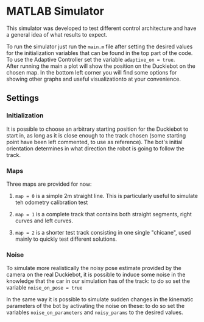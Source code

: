 # MATLAB Simulator

This simulator was developed to test different control architecture and have a general idea of what results to expect.

To run the simulator just run the `main.m` file after setting the desired values for the initialization variables that can be found in the top part of the code.
To use the Adaptive Controller set the variable `adaptive_on = true`.  
After running the main a plot will show the position on the Duckiebot on the chosen map. In the bottom left corner you will find some options for showing other graphs and useful visualizationto at your convenience.

## Settings

### Initialization 

It is possible to choose an arbitrary starting position for the Duckiebot to start in, as long as it is close enough to the track chosen (some starting point have been left commented, to use as reference).
The bot's initial orientation determines in what direction the robot is going to follow the track.

### Maps

Three maps are provided for now:

1. `map = 0` is a simple 2m straight line. This is particularly useful to simulate teh odometry calibration test

2. `map = 1` is a complete track that contains both straight segments, right curves and left curves.

3. `map = 2` is a shorter test track consisting in one single "chicane", used mainly to quickly test different solutions.

### Noise

To simulate more realistically the noisy pose estimate provided by the camera on the real Duckiebot, it is possible to induce some noise in the knowledge that the car in our simulation has of the track: to do so set the variable `noise_on_pose = true`

In the same way it is possible to simulate sudden changes in the kinematic parameters of the bot by activating the noise on these: to do so set the variables `noise_on_parameters` and `noisy_params` to the desired values.
